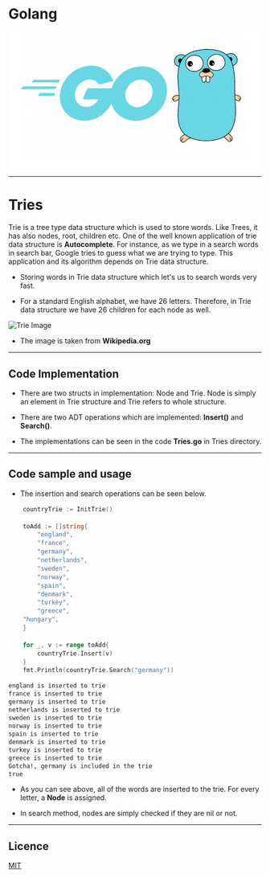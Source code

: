 # Golang

![Golang Image](golang.png)

---------------------------------------------------------------------

# Tries

Trie is a tree type data structure which is used to store words. Like Trees, it has also nodes, root, children etc. One of the well known application of trie data structure is **Autocomplete**. For instance, as we type in a search words in search bar, Google tries to guess what we are trying to type. This application and its algorithm depends on Trie data structure.

* Storing words in Trie data structure which let's us to search words very fast.

* For a standard English alphabet, we have 26 letters. Therefore, in Trie data structure we have 26 children for each node as well. 

![Trie Image](https://upload.wikimedia.org/wikipedia/commons/b/be/Trie_example.svg)

* The image is taken from **Wikipedia.org**

--------------------------------------------------------------

## Code Implementation

* There are two structs in implementation: Node and Trie. Node is simply an element in Trie structure and Trie refers to whole structure.

* There are two ADT operations which are implemented: **Insert()** and **Search()**.

* The implementations can be seen in the code **Tries.go** in Tries directory.

---------------------------------------------------------

## Code sample  and usage

* The insertion and search operations can be seen below.

```go
    countryTrie := InitTrie()

    toAdd := []string{
        "england",
        "france",
        "germany",
        "netherlands",
        "sweden",
        "norway",
        "spain",
        "denmark",
        "turkey",
        "greece",
	"hungary",
    }

    for _, v := range toAdd{
        countryTrie.Insert(v)
    }
    fmt.Println(countryTrie.Search("germany"))
```

```[terminal]
england is inserted to trie
france is inserted to trie
germany is inserted to trie
netherlands is inserted to trie
sweden is inserted to trie
norway is inserted to trie
spain is inserted to trie
denmark is inserted to trie
turkey is inserted to trie
greece is inserted to trie
Gotcha!, germany is included in the trie
true
```

* As you can see above, all of the words are inserted to the trie. For every letter, a **Node** is assigned. 

* In search method, nodes are simply checked if they are nil or not.

-----------------------------------

## Licence

[MIT](LICENSE)
